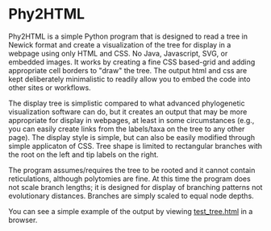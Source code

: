 # Phy2HTML

Phy2HTML is a simple Python program that is designed to read a tree in Newick format and create a visualization of the tree for display in a webpage using only HTML and CSS. No Java, Javascript, SVG, or embedded images. It works by creating a fine CSS based-grid and adding appropriate cell borders to "draw" the tree. The output html and css are kept deliberately minimalistic to readily allow you to embed the code into other sites or workflows.

The display tree is simplistic compared to what advanced phylogenetic visualization software can do, but it creates an output that may be more appropriate for display in webpages, at least in some circumstances (e.g., you can easily create links from the labels/taxa on the tree to any other page). The display style is simple, but can also be easily modified through simple applicaton of CSS. Tree shape is limited to rectangular branches with the root on the left and tip labels on the right.

The program assumes/requires the tree to be rooted and it cannot contain reticulations, although polytomies are fine. At this time the program does not scale branch lengths; it is designed for display of branching patterns not evolutionary distances. Branches are simply scaled to equal node depths.

You can see a simple example of the output by viewing [test_tree.html](http://htmlpreview.github.io/?https://github.com/msrosenberg/Phy2HTML/blob/master/test_tree.html) in a browser.
